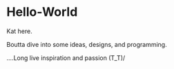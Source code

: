 # Hello-World

Kat here.

Boutta dive into some ideas, designs, and programming.  


....Long live inspiration and passion \(T_T)/
